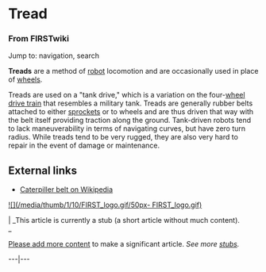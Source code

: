 

# Tread

### From FIRSTwiki

Jump to: navigation, search

**Treads** are a method of [robot](/index.php/Robot "Robot" ) locomotion and are occasionally used in place of [wheels](/index.php/Wheel "Wheel" ). 

Treads are used on a "tank drive," which is a variation on the
four-[wheel](/index.php/Wheel "Wheel" ) [drive train](/index.php/Drive_train
"Drive train" ) that resembles a military tank. Treads are generally rubber
belts attached to either [sprockets](/index.php/Sprocket "Sprocket" ) or to
wheels and are thus driven that way with the belt itself providing traction
along the ground. Tank-driven robots tend to lack maneuverability in terms of
navigating curves, but have zero turn radius. While treads tend to be very
rugged, they are also very hard to repair in the event of damage or
maintenance.


##  External links

  * [Caterpiller belt on Wikipedia](http://en.wikipedia.org/wiki/Caterpillar_belt "http://en.wikipedia.org/wiki/Caterpillar_belt" )

[![](/media/thumb/1/10/FIRST_logo.gif/50px-
FIRST_logo.gif)](/index.php/Image:FIRST_logo.gif "" )

|  _This article is currently a stub (a short article without much content).  
_

[Please add more
content](http://www.firstwiki.net/index.php?title=Tread&action=edit
"http://www.firstwiki.net/index.php?title=Tread&action=edit" ) to make a
significant article. _See more [stubs](/index.php/Special:Shortpages
"Special:Shortpages" )._  
  
---|---  
  
